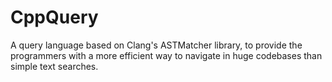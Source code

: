 CppQuery
========

A query language based on Clang's ASTMatcher library, to provide the programmers with a more efficient way to navigate in huge codebases than simple text searches.
